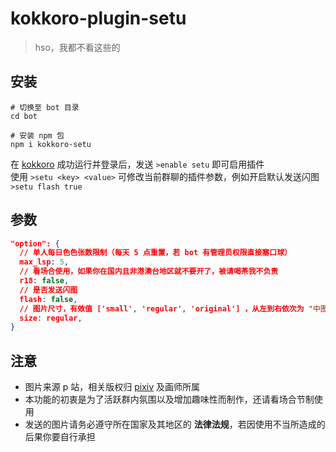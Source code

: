 # kokkoro-plugin-setu

> hso，我都不看这些的

## 安装

``` shell
# 切换至 bot 目录
cd bot

# 安装 npm 包
npm i kokkoro-setu
```

在 [kokkoro](https://github.com/kokkorojs/kokkoro) 成功运行并登录后，发送 `>enable setu` 即可启用插件  
使用 `>setu <key> <value>` 可修改当前群聊的插件参数，例如开启默认发送闪图 `>setu flash true`

## 参数

``` json
"option": {
  // 单人每日色色张数限制（每天 5 点重置，若 bot 有管理员权限直接塞口球）
  max_lsp: 5,
  // 看场合使用，如果你在国内且非港澳台地区就不要开了，被请喝茶我不负责
  r18: false,
  // 是否发送闪图
  flash: false,
  // 图片尺寸，有效值 ['small', 'regular', 'original'] ，从左到右依次为 "中图"、"大图"、"超大图"
  size: regular,
}
```

## 注意

- 图片来源 p 站，相关版权归 [pixiv](https://www.pixiv.net/) 及画师所属
- 本功能的初衷是为了活跃群内氛围以及增加趣味性而制作，还请看场合节制使用
- 发送的图片请务必遵守所在国家及其地区的 **法律法规**，若因使用不当所造成的后果你要自行承担